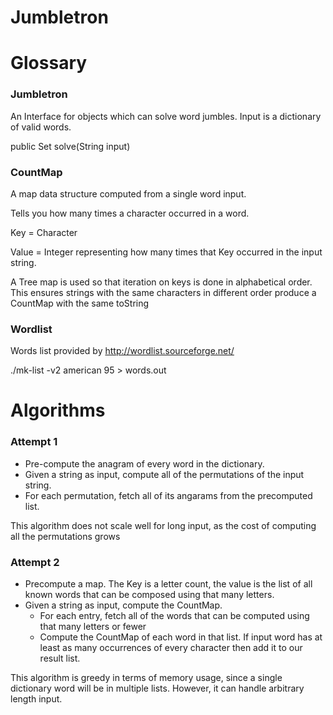 Jumbletron
==========

# Glossary

### Jumbletron
An Interface for objects which can solve word jumbles. Input is a dictionary of valid words.

public Set<String> solve(String input)


### CountMap
A map data structure computed from a single word input.


Tells you how many times a character occurred in a word.

Key = Character


Value = Integer representing how many times that Key occurred in the input string.

A Tree map is used so that iteration on keys is done in alphabetical order.
This ensures strings with the same characters in different order produce a CountMap with the same toString

### Wordlist

Words list provided by http://wordlist.sourceforge.net/

./mk-list -v2 american 95 > words.out

# Algorithms

### Attempt 1

* Pre-compute the anagram of every word in the dictionary.
* Given a string as input, compute all of the permutations of the input string.
* For each permutation, fetch all of its angarams from the precomputed list.

This algorithm does not scale well for long input, as the cost of computing all the permutations grows

### Attempt 2

* Precompute a map. The Key is a letter count, the value is the list of all known words that can be composed using that many letters.
* Given a string as input, compute the CountMap.
    * For each entry, fetch all of the words that can be computed using that many letters or fewer
    * Compute the CountMap of each word in that list. If input word has at least as many occurrences of every character then add it to our result list.

This algorithm is greedy in terms of memory usage, since a single dictionary word will be in multiple lists.
However, it can handle arbitrary length input.


